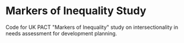 # Markers of Inequality Study
Code for UK PACT "Markers of Inequality" study on intersectionality in needs assessment for development planning.
